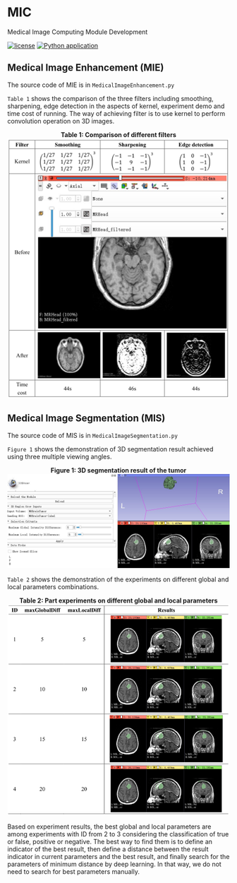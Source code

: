 # MIC
Medical Image Computing Module Development

[![license](https://img.shields.io/github/license/george-chou/MIC.svg)](https://github.com/george-chou/MIC/blob/master/LICENSE)
[![Python application](https://github.com/george-chou/MIC/workflows/Python%20application/badge.svg)](https://github.com/george-chou/MIC/actions)

## Medical Image Enhancement (MIE) ##

The source code of MIE is in `MedicalImageEnhancement.py`

`Table 1` shows the comparison of the three filters including smoothing, sharpening, edge detection in the aspects of kernel, experiment demo and time cost of running. The way of achieving filter is to use kernel to perform convolution operation on 3D images.

<div align=center>
    <b>Table 1: Comparison of different filters</b>
    <img width="605" src=".github/t1.PNG"/>
</div>

## Medical Image Segmentation (MIS) ##

The source code of MIS is in `MedicalImageSegmentation.py`

`Figure 1` shows the demonstration of 3D segmentation result achieved using three
multiple viewing angles.

<div align=center>
    <b>Figure 1: 3D segmentation result of the tumor</b>
    <img width="605" src=".github/f1.png"/>
</div>

`Table 2` shows the demonstration of the experiments on different global and local parameters combinations. 

<div align=center>
    <b>Table 2: Part experiments on different global and local parameters</b>
    <img width="605" src=".github/t2.PNG"/>
</div>

Based on experiment results, the best global and local parameters are among experiments with ID from 2 to 3 considering the classification of true or false, positive or negative. The best way to find them is to define an indicator of the best result, then define a distance between the result indicator in current parameters and the best result, and finally search for the parameters of minimum distance by deep learning. In that way, we do not need to search for best parameters manually. 